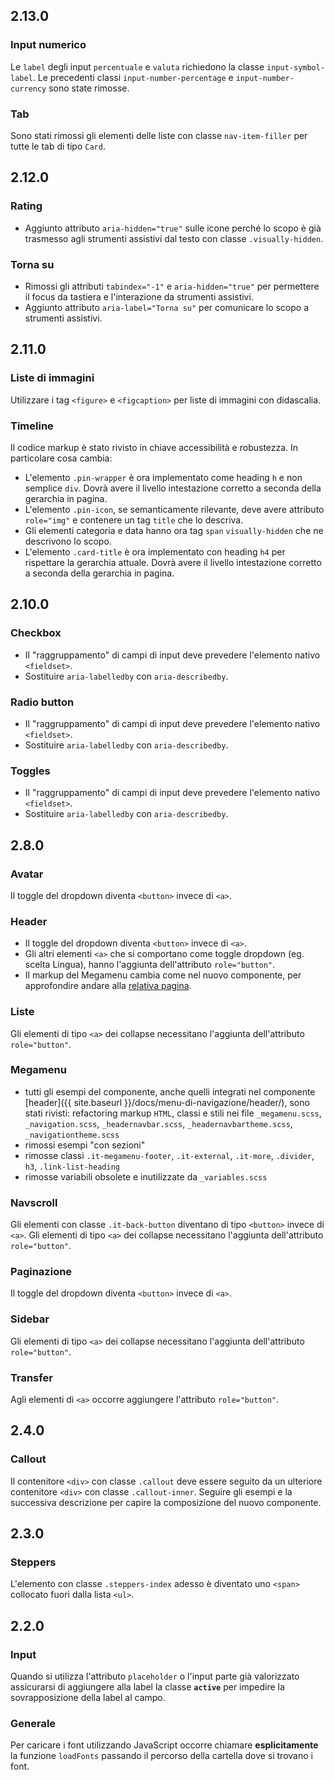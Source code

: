 ## 2.13.0

### Input numerico

Le `label` degli input `percentuale` e `valuta` richiedono la classe `input-symbol-label`. 
Le precedenti classi `input-number-percentage` e `input-number-currency` sono state rimosse.


### Tab

Sono stati rimossi gli elementi delle liste con classe `nav-item-filler` per 
tutte le tab di tipo `Card`.


## 2.12.0

### Rating

- Aggiunto attributo `aria-hidden="true"` sulle icone perché lo scopo è già trasmesso agli strumenti assistivi dal testo con classe `.visually-hidden`.


### Torna su

- Rimossi gli attributi `tabindex="-1"` e `aria-hidden="true"` per permettere il focus da tastiera e l'interazione da strumenti assistivi. 
- Aggiunto attributo `aria-label="Torna su"` per comunicare lo scopo a strumenti assistivi.


## 2.11.0

### Liste di immagini

Utilizzare i tag `<figure>` e `<figcaption>` per liste di immagini con didascalia.


### Timeline

Il codice markup è stato rivisto in chiave accessibilità e robustezza. In particolare cosa cambia: 
  - L'elemento `.pin-wrapper` è ora implementato come heading `h` e non semplice `div`. Dovrà avere il livello intestazione corretto a seconda della gerarchia in pagina.
  - L'elemento `.pin-icon`, se semanticamente rilevante, deve avere attributo `role="img"` e contenere un tag `title` che lo descriva.
  - Gli elementi categoria e data hanno ora tag `span` `visually-hidden` che ne descrivono lo scopo.
  - L'elemento `.card-title` è ora implementato con heading `h4` per rispettare la gerarchia attuale. Dovrà avere il livello intestazione corretto a seconda della gerarchia in pagina.


## 2.10.0

### Checkbox

- Il "raggruppamento" di campi di input deve prevedere l'elemento nativo `<fieldset>`. 
- Sostituire `aria-labelledby` con `aria-describedby`.


### Radio button

- Il "raggruppamento" di campi di input deve prevedere l'elemento nativo `<fieldset>`. 
- Sostituire `aria-labelledby` con `aria-describedby`.


### Toggles

- Il "raggruppamento" di campi di input deve prevedere l'elemento nativo `<fieldset>`. 
- Sostituire `aria-labelledby` con `aria-describedby`.


## 2.8.0

### Avatar

Il toggle del dropdown diventa `<button>` invece di `<a>`.


### Header

- Il toggle del dropdown diventa `<button>` invece di `<a>`. 
- Gli altri elementi `<a>` che si comportano come toggle dropdown (eg. scelta Lingua), hanno l'aggiunta dell'attributo `role="button"`.
- Il markup del Megamenu cambia come nel nuovo componente, per approfondire andare alla [relativa pagina]({{site.baseurl}}/docs/menu-di-navigazione/megamenu/).


### Liste

Gli elementi di tipo `<a>` dei collapse necessitano l'aggiunta dell'attributo `role="button"`.


### Megamenu

- tutti gli esempi del componente, anche quelli integrati nel componente [header]({{ site.baseurl }}/docs/menu-di-navigazione/header/), sono stati rivisti: refactoring markup `HTML`, classi e stili nei file `_megamenu.scss`, `_navigation.scss`, `_headernavbar.scss`, `_headernavbartheme.scss`, `_navigationtheme.scss`
- rimossi esempi "con sezioni"
- rimosse classi `.it-megamenu-footer`, `.it-external`, `.it-more`, `.divider`, `h3`, `.link-list-heading` 
- rimosse variabili obsolete e inutilizzate da `_variables.scss`


### Navscroll

Gli elementi con classe `.it-back-button` diventano di tipo `<button>` invece di `<a>`.
Gli elementi di tipo `<a>` dei collapse necessitano l'aggiunta dell'attributo `role="button"`.


### Paginazione

Il toggle del dropdown diventa `<button>` invece di `<a>`.


### Sidebar

Gli elementi di tipo `<a>` dei collapse necessitano l'aggiunta dell'attributo `role="button"`.


### Transfer

Agli elementi di `<a>` occorre aggiungere l'attributo `role="button"`.


## 2.4.0

### Callout

Il contenitore `<div>` con classe `.callout` deve essere seguito da un ulteriore contenitore `<div>` con classe `.callout-inner`. Seguire gli esempi e la successiva descrizione per capire la composizione del nuovo componente.


## 2.3.0

### Steppers

L'elemento con classe `.steppers-index` adesso è diventato uno `<span>` collocato fuori dalla lista `<ul>`.


## 2.2.0

### Input

Quando si utilizza l'attributo `placeholder` o l'input parte già valorizzato assicurarsi di aggiungere alla label la classe **`active`** per impedire la sovrapposizione della label al campo.


### Generale

Per caricare i font utilizzando JavaScript occorre chiamare **esplicitamente** la funzione `loadFonts` passando il percorso della cartella dove si trovano i font.


